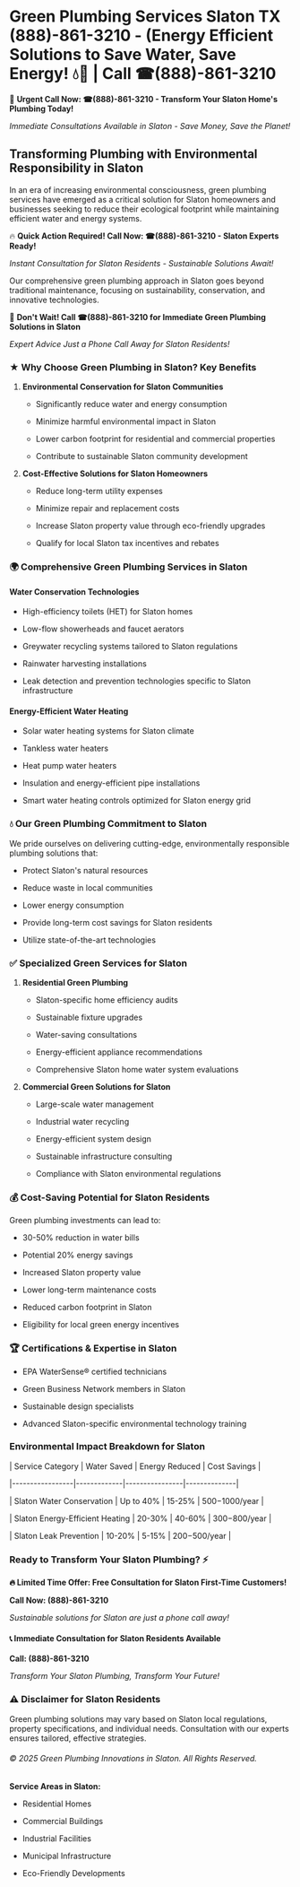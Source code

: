 # Green Plumbing Services Slaton TX (888)-861-3210 - (Energy Efficient Solutions to Save Water, Save Energy! 💧🌿 | Call ☎(888)-861-3210

🚨 **Urgent Call Now: ☎(888)-861-3210 - Transform Your Slaton Home's Plumbing Today!**
*Immediate Consultations Available in Slaton - Save Money, Save the Planet!*

## Transforming Plumbing with Environmental Responsibility in Slaton

In an era of increasing environmental consciousness, green plumbing services have emerged as a critical solution for Slaton homeowners and businesses seeking to reduce their ecological footprint while maintaining efficient water and energy systems. 

🔥 **Quick Action Required! Call Now: ☎(888)-861-3210 - Slaton Experts Ready!**
*Instant Consultation for Slaton Residents - Sustainable Solutions Await!*

Our comprehensive green plumbing approach in Slaton goes beyond traditional maintenance, focusing on sustainability, conservation, and innovative technologies.

🚨 **Don't Wait! Call ☎(888)-861-3210 for Immediate Green Plumbing Solutions in Slaton**
*Expert Advice Just a Phone Call Away for Slaton Residents!*

### ★ Why Choose Green Plumbing in Slaton? Key Benefits

1. **Environmental Conservation for Slaton Communities** 
   - Significantly reduce water and energy consumption
   - Minimize harmful environmental impact in Slaton
   - Lower carbon footprint for residential and commercial properties
   - Contribute to sustainable Slaton community development

2. **Cost-Effective Solutions for Slaton Homeowners** 
   - Reduce long-term utility expenses
   - Minimize repair and replacement costs
   - Increase Slaton property value through eco-friendly upgrades
   - Qualify for local Slaton tax incentives and rebates

### 🌍 Comprehensive Green Plumbing Services in Slaton

#### Water Conservation Technologies
- High-efficiency toilets (HET) for Slaton homes
- Low-flow showerheads and faucet aerators
- Greywater recycling systems tailored to Slaton regulations
- Rainwater harvesting installations
- Leak detection and prevention technologies specific to Slaton infrastructure

#### Energy-Efficient Water Heating
- Solar water heating systems for Slaton climate
- Tankless water heaters
- Heat pump water heaters
- Insulation and energy-efficient pipe installations
- Smart water heating controls optimized for Slaton energy grid

### 💧 Our Green Plumbing Commitment to Slaton

We pride ourselves on delivering cutting-edge, environmentally responsible plumbing solutions that:
- Protect Slaton's natural resources
- Reduce waste in local communities
- Lower energy consumption
- Provide long-term cost savings for Slaton residents
- Utilize state-of-the-art technologies

### ✅ Specialized Green Services for Slaton

1. **Residential Green Plumbing**
   - Slaton-specific home efficiency audits
   - Sustainable fixture upgrades
   - Water-saving consultations
   - Energy-efficient appliance recommendations
   - Comprehensive Slaton home water system evaluations

2. **Commercial Green Solutions for Slaton**
   - Large-scale water management
   - Industrial water recycling
   - Energy-efficient system design
   - Sustainable infrastructure consulting
   - Compliance with Slaton environmental regulations

### 💰 Cost-Saving Potential for Slaton Residents

Green plumbing investments can lead to:
- 30-50% reduction in water bills
- Potential 20% energy savings
- Increased Slaton property value
- Lower long-term maintenance costs
- Reduced carbon footprint in Slaton
- Eligibility for local green energy incentives

### 🏆 Certifications & Expertise in Slaton

- EPA WaterSense® certified technicians
- Green Business Network members in Slaton
- Sustainable design specialists
- Advanced Slaton-specific environmental technology training

### Environmental Impact Breakdown for Slaton

| Service Category | Water Saved | Energy Reduced | Cost Savings |
|-----------------|-------------|----------------|--------------|
| Slaton Water Conservation | Up to 40% | 15-25% | $500-$1000/year |
| Slaton Energy-Efficient Heating | 20-30% | 40-60% | $300-$800/year |
| Slaton Leak Prevention | 10-20% | 5-15% | $200-$500/year |

### Ready to Transform Your Slaton Plumbing? ⚡

**🔥 Limited Time Offer: Free Consultation for Slaton First-Time Customers!**

**Call Now: (888)-861-3210**
*Sustainable solutions for Slaton are just a phone call away!*

#### 📞 Immediate Consultation for Slaton Residents Available

**Call: (888)-861-3210**
*Transform Your Slaton Plumbing, Transform Your Future!*

### ⚠️ Disclaimer for Slaton Residents

Green plumbing solutions may vary based on Slaton local regulations, property specifications, and individual needs. Consultation with our experts ensures tailored, effective strategies.

###### © 2025 Green Plumbing Innovations in Slaton. All Rights Reserved.

**Service Areas in Slaton:** 
- Residential Homes
- Commercial Buildings
- Industrial Facilities
- Municipal Infrastructure
- Eco-Friendly Developments